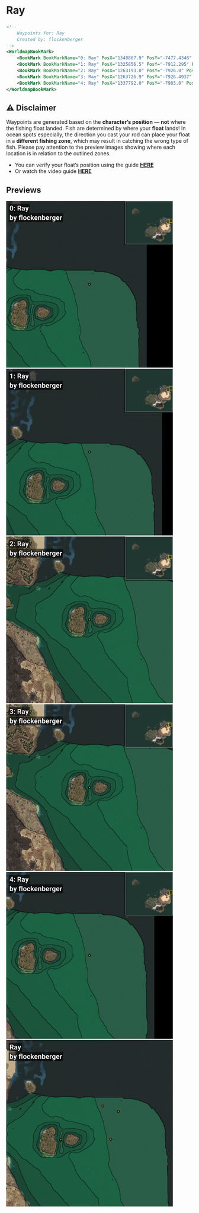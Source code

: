 # Ray
```xml
<!--
    Waypoints for: Ray
    Created by: flockenberger
-->
<WorldmapBookMark>
    <BookMark BookMarkName="0: Ray" PosX="1348867.9" PosY="-7477.4346" PosZ="594756.94" />
    <BookMark BookMarkName="1: Ray" PosX="1325856.5" PosY="-7912.295" PosZ="602542.94" />
    <BookMark BookMarkName="2: Ray" PosX="1263193.0" PosY="-7926.0" PosZ="551898.0" />
    <BookMark BookMarkName="3: Ray" PosX="1263726.9" PosY="-7926.4937" PosZ="552808.06" />
    <BookMark BookMarkName="4: Ray" PosX="1337792.0" PosY="-7903.0" PosZ="553325.0" />
</WorldmapBookMark>
```

## ⚠️ Disclaimer
Waypoints are generated based on the __**character’s position**__ — __not__ where the fishing float landed.
Fish are determined by where your **float** lands!
In ocean spots especially, the direction you cast your rod can place your float in a **different fishing zone**, which may result in catching the wrong type of fish.
Please pay attention to the preview images showing where each location is in relation to the outlined zones.

- You can verify your float’s position using the guide [**HERE**](https://flockenberger.github.io/bdo-fish-position/)
- Or watch the video guide [**HERE**](https://youtu.be/t-VXcRoNojk)

## Previews
<img src="./Ray_0_Preview.webp" width="450"/> <img src="./Ray_1_Preview.webp" width="450"/> <img src="./Ray_2_Preview.webp" width="450"/> <img src="./Ray_3_Preview.webp" width="450"/> <img src="./Ray_4_Preview.webp" width="450"/> <img src="./Ray_Preview.webp" width="450"/> 